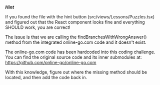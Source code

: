 ***Hint***

If you found the file with the hint button (src/views/Lessons/Puzzles.tsx) and figured out that the React component looks fine and everything SHOULD work, you are correct!

The issue is that we are calling the findBranchesWithWrongAnswer() method from the integrated online-go.com code and it doesn't exist.

The online-go.com code has been hardcoded into this coding challenge. You can find the original source code and its inner submodules at: https://github.com/online-go/online-go.com

With this knowledge, figure out where the missing method should be located, and then add the code back in.

